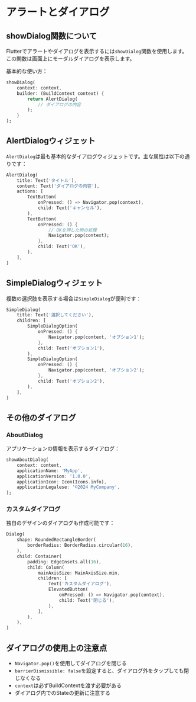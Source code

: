# アラートとダイアログ

## showDialog関数について
Flutterでアラートやダイアログを表示するには`showDialog`関数を使用します。この関数は画面上にモーダルダイアログを表示します。

基本的な使い方：
```dart
showDialog(
    context: context,
    builder: (BuildContext context) {
        return AlertDialog(
            // ダイアログの内容
        );
    }
);
```

## AlertDialogウィジェット
`AlertDialog`は最も基本的なダイアログウィジェットです。主な属性は以下の通りです：

```dart
AlertDialog(
    title: Text('タイトル'),
    content: Text('ダイアログの内容'),
    actions: [
        TextButton(
            onPressed: () => Navigator.pop(context),
            child: Text('キャンセル'),
        ),
        TextButton(
            onPressed: () {
                // OKを押した時の処理
                Navigator.pop(context);
            },
            child: Text('OK'),
        ),
    ],
)
```

## SimpleDialogウィジェット
複数の選択肢を表示する場合は`SimpleDialog`が便利です：

```dart
SimpleDialog(
    title: Text('選択してください'),
    children: [
        SimpleDialogOption(
            onPressed: () {
                Navigator.pop(context, 'オプション1');
            },
            child: Text('オプション1'),
        ),
        SimpleDialogOption(
            onPressed: () {
                Navigator.pop(context, 'オプション2');
            },
            child: Text('オプション2'),
        ),
    ],
)
```

## その他のダイアログ

### AboutDialog
アプリケーションの情報を表示するダイアログ：
```dart
showAboutDialog(
    context: context,
    applicationName: 'MyApp',
    applicationVersion: '1.0.0',
    applicationIcon: Icon(Icons.info),
    applicationLegalese: '©2024 MyCompany',
);
```

### カスタムダイアログ
独自のデザインのダイアログも作成可能です：
```dart
Dialog(
    shape: RoundedRectangleBorder(
        borderRadius: BorderRadius.circular(16),
    ),
    child: Container(
        padding: EdgeInsets.all(16),
        child: Column(
            mainAxisSize: MainAxisSize.min,
            children: [
                Text('カスタムダイアログ'),
                ElevatedButton(
                    onPressed: () => Navigator.pop(context),
                    child: Text('閉じる'),
                ),
            ],
        ),
    ),
)
```

## ダイアログの使用上の注意点
- `Navigator.pop()`を使用してダイアログを閉じる
- `barrierDismissible: false`を設定すると、ダイアログ外をタップしても閉じなくなる
- `context`は必ずBuildContextを渡す必要がある
- ダイアログ内でのStateの更新に注意する
